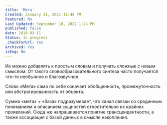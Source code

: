 ```yaml
---
title: 'Мета'
Created: January 31, 2021 11:45 PM
Featured: No
Last Updated: September 18, 2022 1:24 PM
published: false
date: 2018-03-11
Status: In progress
_checkForUrl: Yes
archived: Yes
isEng: No
---
```


Их можно добавлять к простым словам и получать сложные с новым смыслом. От такого словообразовательного синтеза часто получается что-то необычное и благозвучное.

Слово «Мета» само по себе означает обобщенность, промежуточность или абстрагированность от объекта.

Сумма «мета» + «база» подразумевает, что канал связан со срединным пониманием и описанием сущностей отностительно их крайних проявлений. Сюда же напрашивается понятие трансцендентности, а также ассоциация с базой данных в смысле накопления.